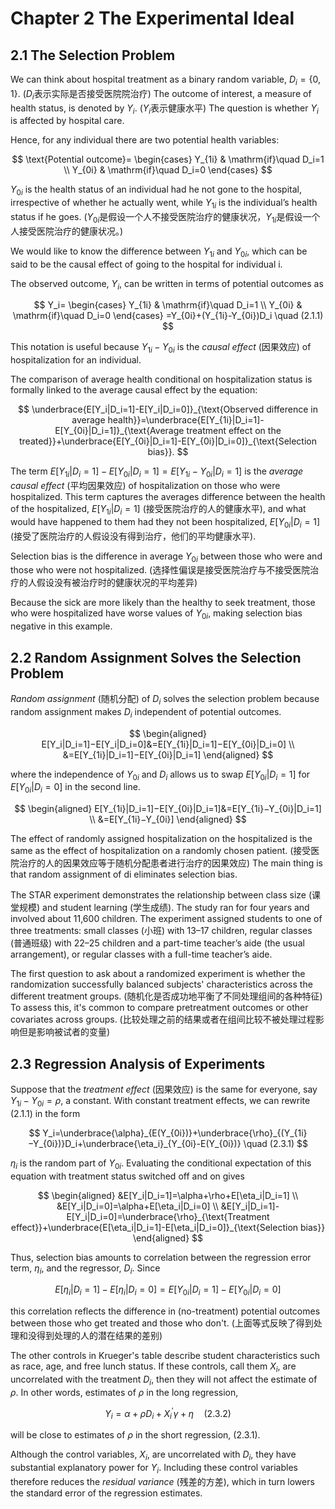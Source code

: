 # Chapter 2 The Experimental Ideal

## 2.1 The Selection Problem

We can think about hospital treatment as a binary random variable, $D_i=\{0,1\}$. ($D_i$表示实际是否接受医院院治疗) The outcome of interest, a measure of health status, is denoted by $Y_i$. ($Y_i$表示健康水平) The question is whether $Y_i$ is affected by hospital care.

Hence, for any individual there are two potential health variables:

$$
\text{Potential outcome}=
\begin{cases}
Y_{1i} & \mathrm{if}\quad D_i=1 \\
Y_{0i} & \mathrm{if}\quad D_i=0
\end{cases}
$$

$Y_{0i}$ is the health status of an individual had he not gone to the hospital, irrespective of whether he actually went, while $Y_{1i}$ is the individual’s health status if he goes. ($Y_{0i}$是假设一个人不接受医院治疗的健康状况，$Y_{1i}$是假设一个人接受医院治疗的健康状况。)

We would like to know the difference between $Y_{1i}$ and $Y_{0i}$, which can be said to be the causal effect of going to the hospital for individual i.

The observed outcome, $Y_i$, can be written in terms of potential outcomes as

$$
Y_i=
\begin{cases}
Y_{1i} & \mathrm{if}\quad D_i=1 \\
Y_{0i} & \mathrm{if}\quad D_i=0
\end{cases}
=Y_{0i}+(Y_{1i}-Y_{0i})D_i \quad (2.1.1)
$$

This notation is useful because $Y_{1i}-Y_{0i}$ is the *causal effect* (因果效应) of hospitalization for an individual.

The comparison of average health conditional on hospitalization status is formally linked to the average causal effect by the equation:

$$
\underbrace{E[Y_i|D_i=1]-E[Y_i|D_i=0]}_{\text{Observed difference in average health}}=\underbrace{E[Y_{1i}|D_i=1]-E[Y_{0i}|D_i=1]}_{\text{Average treatment effect on the treated}}+\underbrace{E[Y_{0i}|D_i=1]-E[Y_{0i}|D_i=0]}_{\text{Selection bias}}.
$$

The term $E[Y_{1i}|D_i=1]−E[Y_{0i}|D_i=1]=E[Y_{1i}−Y_{0i}|D_i=1]$ is the *average causal effect* (平均因果效应) of hospitalization on those who were hospitalized. This term captures the averages difference between the health of the hospitalized, $E[Y_{1i}|D_i=1]$ (接受医院治疗的人的健康水平), and what would have happened to them had they not been hospitalized, $E[Y_{0i}|D_i=1]$ (接受了医院治疗的人假设没有得到治疗，他们的平均健康水平).

Selection bias is the difference in average $Y_{0i}$ between those who were and those who were not hospitalized. (选择性偏误是接受医院治疗与不接受医院治疗的人假设没有被治疗时的健康状况的平均差异)

Because the sick are more likely than the healthy to seek treatment, those who were hospitalized have worse values of $Y_{0i}$, making selection bias negative in this example.

## 2.2 Random Assignment Solves the Selection Problem

*Random assignment* (随机分配) of $D_i$ solves the selection problem because random assignment makes $D_i$ independent of potential outcomes.

$$
\begin{aligned}
E[Y_i|D_i=1]−E[Y_i|D_i=0]&=E[Y_{1i}|D_i=1]−E[Y_{0i}|D_i=0] \\
&=E[Y_{1i}|D_i=1]−E[Y_{0i}|D_i=1]
\end{aligned}
$$

where the independence of $Y_{0i}$ and $D_i$ allows us to swap $E[Y_{0i}|D_i=1]$ for $E[Y_{0i}|D_i=0]$ in the second line.

$$
\begin{aligned}
E[Y_{1i}|D_i=1]−E[Y_{0i}|D_i=1]&=E[Y_{1i}−Y_{0i}|D_i=1] \\
&=E[Y_{1i}−Y_{0i}]
\end{aligned}
$$

The effect of randomly assigned hospitalization on the hospitalized is the same as the effect of hospitalization on a randomly chosen patient. (接受医院治疗的人的因果效应等于随机分配患者进行治疗的因果效应) The main thing is that random assignment of di eliminates selection bias.

The STAR experiment demonstrates the relationship between class size (课堂规模) and student learning (学生成绩). The study ran for four years and involved about 11,600 children. The experiment assigned students to one of three treatments: small classes (小班) with 13–17 children, regular classes (普通班级) with 22–25 children and a part-time teacher’s aide (the usual arrangement), or regular classes with a full-time teacher’s aide.

The first question to ask about a randomized experiment is whether the randomization successfully balanced subjects' characteristics across the different treatment groups. (随机化是否成功地平衡了不同处理组间的各种特征) To assess this, it's common to compare pretreatment outcomes or other covariates across groups. (比较处理之前的结果或者在组间比较不被处理过程影响但是影响被试者的变量)

## 2.3 Regression Analysis of Experiments

Suppose that the *treatment effect* (因果效应) is the same for everyone, say $Y_{1i}−Y_{0i}=\rho$, a constant. With constant treatment effects, we can rewrite (2.1.1) in the form

$$
Y_i=\underbrace{\alpha}_{E(Y_{0i})}+\underbrace{\rho}_{(Y_{1i}−Y_{0i})}D_i+\underbrace{\eta_i}_{Y_{0i}-E(Y_{0i})} \quad (2.3.1)
$$

$\eta_i$ is the random part of $Y_{0i}$. Evaluating the conditional expectation of this equation with treatment status switched off and on gives

$$
\begin{aligned}
&E[Y_i|D_i=1]=\alpha+\rho+E[\eta_i|D_i=1] \\
&E[Y_i|D_i=0]=\alpha+E[\eta_i|D_i=0] \\
&E[Y_i|D_i=1]-E[Y_i|D_i=0]=\underbrace{\rho}_{\text{Treatment effect}}+\underbrace{E[\eta_i|D_i=1]-E[\eta_i|D_i=0]}_{\text{Selection bias}}
\end{aligned}
$$

Thus, selection bias amounts to correlation between the regression error term, $\eta_i$, and the regressor, $D_i$. Since

$$
E[\eta_i|D_i=1]-E[\eta_i|D_i=0]=E[Y_{0i}|D_i=1]-E[Y_{0i}|D_i=0]
$$

this correlation reflects the difference in (no-treatment) potential outcomes between those who get treated and those who don't. (上面等式反映了得到处理和没得到处理的人的潜在结果的差别)

The other controls in Krueger's table describe student characteristics such as race, age, and free lunch status. If these controls, call them $X_i$, are uncorrelated with the treatment $D_i$, then they will not affect the estimate of $\rho$. In other words, estimates of $\rho$ in the long regression,

$$
Y_i=\alpha+\rho D_i+X_i^\prime\gamma+\eta \quad (2.3.2)
$$

will be close to estimates of $\rho$ in the short regression, (2.3.1).

Although the control variables, $X_i$, are uncorrelated with $D_i$, they have substantial explanatory power for $Y_i$. Including these control variables therefore reduces the *residual variance* (残差的方差), which in turn lowers the standard error of the regression estimates.